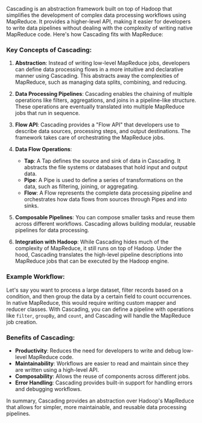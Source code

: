 Cascading is an abstraction framework built on top of Hadoop that simplifies the development of complex data processing workflows using MapReduce. It provides a higher-level API, making it easier for developers to write data pipelines without dealing with the complexity of writing native MapReduce code. Here's how Cascading fits with MapReduce:

### Key Concepts of Cascading:
1. **Abstraction**: Instead of writing low-level MapReduce jobs, developers can define data processing flows in a more intuitive and declarative manner using Cascading. This abstracts away the complexities of MapReduce, such as managing data splits, combining, and reducing.

2. **Data Processing Pipelines**: Cascading enables the chaining of multiple operations like filters, aggregations, and joins in a pipeline-like structure. These operations are eventually translated into multiple MapReduce jobs that run in sequence.

3. **Flow API**: Cascading provides a "Flow API" that developers use to describe data sources, processing steps, and output destinations. The framework takes care of orchestrating the MapReduce jobs.

4. **Data Flow Operations**:
   - **Tap**: A Tap defines the source and sink of data in Cascading. It abstracts the file systems or databases that hold input and output data.
   - **Pipe**: A Pipe is used to define a series of transformations on the data, such as filtering, joining, or aggregating.
   - **Flow**: A Flow represents the complete data processing pipeline and orchestrates how data flows from sources through Pipes and into sinks.

5. **Composable Pipelines**: You can compose smaller tasks and reuse them across different workflows. Cascading allows building modular, reusable pipelines for data processing.

6. **Integration with Hadoop**: While Cascading hides much of the complexity of MapReduce, it still runs on top of Hadoop. Under the hood, Cascading translates the high-level pipeline descriptions into MapReduce jobs that can be executed by the Hadoop engine.

### Example Workflow:
Let's say you want to process a large dataset, filter records based on a condition, and then group the data by a certain field to count occurrences. In native MapReduce, this would require writing custom mapper and reducer classes. With Cascading, you can define a pipeline with operations like `filter`, `groupBy`, and `count`, and Cascading will handle the MapReduce job creation.

### Benefits of Cascading:
- **Productivity**: Reduces the need for developers to write and debug low-level MapReduce code.
- **Maintainability**: Workflows are easier to read and maintain since they are written using a high-level API.
- **Composability**: Allows the reuse of components across different jobs.
- **Error Handling**: Cascading provides built-in support for handling errors and debugging workflows.

In summary, Cascading provides an abstraction over Hadoop's MapReduce that allows for simpler, more maintainable, and reusable data processing pipelines.